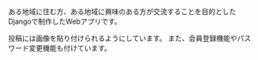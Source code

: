 ある地域に住む方、ある地域に興味のある方が交流することを目的としたDjangoで制作したWebアプリです。

投稿には画像を貼り付けられるようにしています。
また、会員登録機能やパスワード変更機能も付けています。



